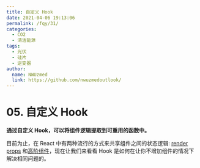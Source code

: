 ```yaml
---
title: 自定义 Hook
date: 2021-04-06 19:13:06
permalink: /fqy/31/
categories: 
  - CO2
  - 清洁能源
tags: 
  - 光伏
  - 硅片
  - 逆变器
author: 
  name: NWUzmed
  link: https://github.com/nwuzmedoutlook/
---
```

# 05. 自定义 Hook

**通过自定义 Hook，可以将组件逻辑提取到可重用的函数中。**

目前为止，在 React 中有两种流行的方式来共享组件之间的状态逻辑: [render props](https://zh-hans.reactjs.org/docs/render-props.html) 和[高阶组件](https://zh-hans.reactjs.org/docs/higher-order-components.html)，现在让我们来看看 Hook 是如何在让你不增加组件的情况下解决相同问题的。

